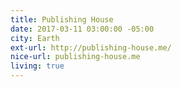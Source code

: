 ```yaml
---
title: Publishing House
date: 2017-03-11 03:00:00 -05:00
city: Earth
ext-url: http://publishing-house.me/
nice-url: publishing-house.me
living: true
---
```

